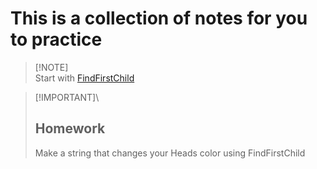 # This is a collection of notes for you to practice <br />
 > [!NOTE]\
 > Start with
 > [FindFirstChild](https://github.com/Shimjapi/Notes/blob/main/FindFirstChild/All.lua)

 > [!IMPORTANT]\
 > ## Homework <br />
 > Make a string that changes your Heads color using FindFirstChild
